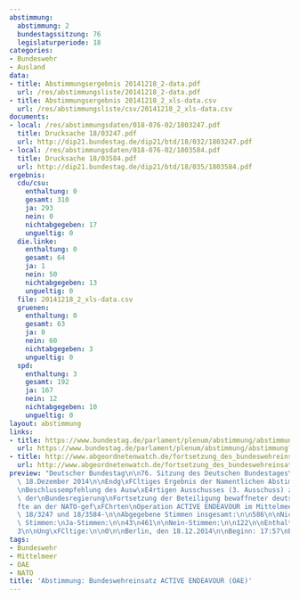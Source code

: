 ```yaml
---
abstimmung:
  abstimmung: 2
  bundestagssitzung: 76
  legislaturperiode: 18
categories:
- Bundeswehr
- Ausland
data:
- title: Abstimmungsergebnis 20141218_2-data.pdf
  url: /res/abstimmungsliste/20141218_2-data.pdf
- title: Abstimmungsergebnis 20141218_2_xls-data.csv
  url: /res/abstimmungsliste/csv/20141218_2_xls-data.csv
documents:
- local: /res/abstimmungsdaten/018-076-02/1803247.pdf
  title: Drucksache 18/03247.pdf
  url: http://dip21.bundestag.de/dip21/btd/18/032/1803247.pdf
- local: /res/abstimmungsdaten/018-076-02/1803584.pdf
  title: Drucksache 18/03584.pdf
  url: http://dip21.bundestag.de/dip21/btd/18/035/1803584.pdf
ergebnis:
  cdu/csu:
    enthaltung: 0
    gesamt: 310
    ja: 293
    nein: 0
    nichtabgegeben: 17
    ungueltig: 0
  die.linke:
    enthaltung: 0
    gesamt: 64
    ja: 1
    nein: 50
    nichtabgegeben: 13
    ungueltig: 0
  file: 20141218_2_xls-data.csv
  gruenen:
    enthaltung: 0
    gesamt: 63
    ja: 0
    nein: 60
    nichtabgegeben: 3
    ungueltig: 0
  spd:
    enthaltung: 3
    gesamt: 192
    ja: 167
    nein: 12
    nichtabgegeben: 10
    ungueltig: 0
layout: abstimmung
links:
- title: https://www.bundestag.de/parlament/plenum/abstimmung/abstimmung?id=321
  url: https://www.bundestag.de/parlament/plenum/abstimmung/abstimmung?id=321
- title: http://www.abgeordnetenwatch.de/fortsetzung_des_bundeswehreinsatzes_im_mittelmeer_active_endeavour-1105-708.html
  url: http://www.abgeordnetenwatch.de/fortsetzung_des_bundeswehreinsatzes_im_mittelmeer_active_endeavour-1105-708.html
preview: "Deutscher Bundestag\n\n76. Sitzung des Deutschen Bundestages\nam Donnerstag,\
  \ 18.Dezember 2014\n\nEndg\xFCltiges Ergebnis der Namentlichen Abstimmung Nr. 2\n\
  \nBeschlussempfehlung des Ausw\xE4rtigen Ausschusses (3. Ausschuss) zu dem Antrag\
  \ der\nBundesregierung\nFortsetzung der Beteiligung bewaffneter deutscher Streitkr\xE4\
  fte an der NATO-gef\xFChrten\nOperation ACTIVE ENDEAVOUR im Mittelmeer\n-Drucksachen\
  \ 18/3247 und 18/3584-\n\nAbgegebene Stimmen insgesamt:\n\n586\n\nNicht abgegebene\
  \ Stimmen:\nJa-Stimmen:\n\n43\n461\n\nNein-Stimmen:\n\n122\n\nEnthaltungen:\n\n\
  3\n\nUng\xFCltige:\n\n0\n\nBerlin, den 18.12.2014\n\nBeginn: 17:57\nEnde: 18:01\n"
tags:
- Bundeswehr
- Mittelmeer
- OAE
- NATO
title: 'Abstimmung: Bundeswehreinsatz ACTIVE ENDEAVOUR (OAE)'
---
```

